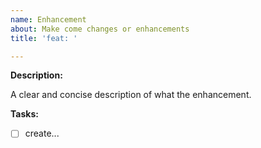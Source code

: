 ```yaml
---
name: Enhancement
about: Make come changes or enhancements
title: 'feat: '

---
```


**Description:**

A clear and concise description of what the enhancement.

**Tasks:**

- [ ] create...
